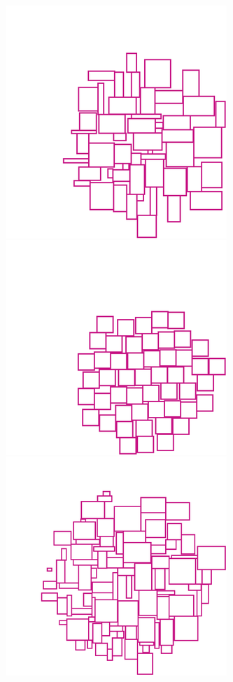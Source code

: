 ![](https://github.com/PShenica/tdd/blob/master/cs/TagsCloudVisualization/Data/110120-174539811756.jpg?raw=true)
![](https://github.com/PShenica/tdd/blob/master/cs/TagsCloudVisualization/Data/110120-174635576090.jpg?raw=true)
![](https://github.com/PShenica/tdd/blob/master/cs/TagsCloudVisualization/Data/110120-174759645359.jpg?raw=true)